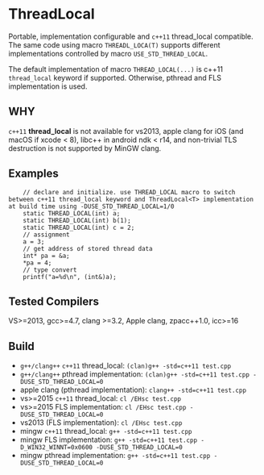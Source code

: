 # ThreadLocal
Portable, implementation configurable and `c++11` thread_local compatible. The same code using macro `THREADL_LOCA(T)` supports different implementations controlled by macro `USE_STD_THREAD_LOCAL`.

The default implementation of macro `THREAD_LOCAL(...)` is c++11 `thread_local` keyword if supported. Otherwise, pthread and FLS implementation is used.

## WHY
`c++11` **thread_local** is not available for vs2013, apple clang for iOS (and macOS if xcode < 8), libc++ in android ndk < r14, and non-trivial TLS destruction is not supported by MinGW clang.

## Examples

```
    // declare and initialize. use THREAD_LOCAL macro to switch between c++11 thread_local keyword and ThreadLocal<T> implementation at build time using -DUSE_STD_THREAD_LOCAL=1/0
    static THREAD_LOCAL(int) a;
    static THREAD_LOCAL(int) b(1);
    static THREAD_LOCAL(int) c = 2;
    // assignment
    a = 3;
    // get address of stored thread data
    int* pa = &a;
    *pa = 4;
    // type convert
    printf("a=%d\n", (int&)a);
```

## Tested Compilers
VS>=2013, gcc>=4.7, clang >=3.2, Apple clang, zpacc++1.0, icc>=16

## Build

- `g++/clang++` `c++11` thread_local: `(clan)g++ -std=c++11 test.cpp`
- `g++/clang++` pthread implementation: `(clan)g++ -std=c++11 test.cpp -DUSE_STD_THREAD_LOCAL=0`
- apple clang (pthread implementation): `clang++ -std=c++11 test.cpp`
- vs>=2015 `c++11` thread_local: `cl /EHsc test.cpp`
- vs>=2015 FLS implementation: `cl /EHsc test.cpp -DUSE_STD_THREAD_LOCAL=0`
- vs2013 (FLS implementation): `cl /EHsc test.cpp`
- mingw `c++11` thread_local: `g++ -std=c++11 test.cpp`
- mingw FLS implementation: `g++ -std=c++11 test.cpp -D_WIN32_WINNT=0x0600 -DUSE_STD_THREAD_LOCAL=0`
- mingw pthread implementation: `g++ -std=c++11 test.cpp -DUSE_STD_THREAD_LOCAL=0`

